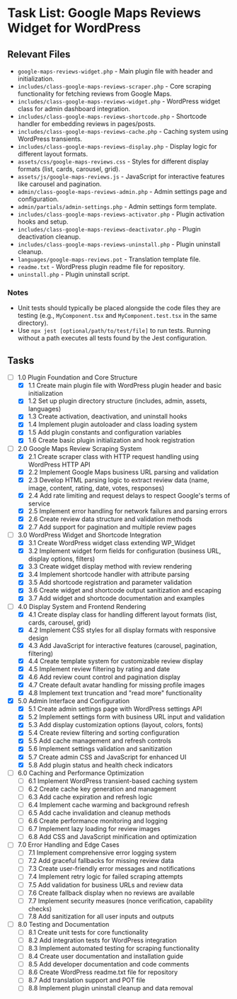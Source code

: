 # Task List: Google Maps Reviews Widget for WordPress

## Relevant Files

- `google-maps-reviews-widget.php` - Main plugin file with header and initialization.
- `includes/class-google-maps-reviews-scraper.php` - Core scraping functionality for fetching reviews from Google Maps.
- `includes/class-google-maps-reviews-widget.php` - WordPress widget class for admin dashboard integration.
- `includes/class-google-maps-reviews-shortcode.php` - Shortcode handler for embedding reviews in pages/posts.
- `includes/class-google-maps-reviews-cache.php` - Caching system using WordPress transients.
- `includes/class-google-maps-reviews-display.php` - Display logic for different layout formats.
- `assets/css/google-maps-reviews.css` - Styles for different display formats (list, cards, carousel, grid).
- `assets/js/google-maps-reviews.js` - JavaScript for interactive features like carousel and pagination.
- `admin/class-google-maps-reviews-admin.php` - Admin settings page and configuration.
- `admin/partials/admin-settings.php` - Admin settings form template.
- `includes/class-google-maps-reviews-activator.php` - Plugin activation hooks and setup.
- `includes/class-google-maps-reviews-deactivator.php` - Plugin deactivation cleanup.
- `includes/class-google-maps-reviews-uninstall.php` - Plugin uninstall cleanup.
- `languages/google-maps-reviews.pot` - Translation template file.
- `readme.txt` - WordPress plugin readme file for repository.
- `uninstall.php` - Plugin uninstall script.

### Notes

- Unit tests should typically be placed alongside the code files they are testing (e.g., `MyComponent.tsx` and `MyComponent.test.tsx` in the same directory).
- Use `npx jest [optional/path/to/test/file]` to run tests. Running without a path executes all tests found by the Jest configuration.

## Tasks

- [ ] 1.0 Plugin Foundation and Core Structure
  - [x] 1.1 Create main plugin file with WordPress plugin header and basic initialization
  - [x] 1.2 Set up plugin directory structure (includes, admin, assets, languages)
  - [x] 1.3 Create activation, deactivation, and uninstall hooks
  - [x] 1.4 Implement plugin autoloader and class loading system
  - [x] 1.5 Add plugin constants and configuration variables
  - [x] 1.6 Create basic plugin initialization and hook registration

- [ ] 2.0 Google Maps Review Scraping System
  - [x] 2.1 Create scraper class with HTTP request handling using WordPress HTTP API
  - [x] 2.2 Implement Google Maps business URL parsing and validation
  - [x] 2.3 Develop HTML parsing logic to extract review data (name, image, content, rating, date, votes, responses)
  - [x] 2.4 Add rate limiting and request delays to respect Google's terms of service
  - [x] 2.5 Implement error handling for network failures and parsing errors
  - [x] 2.6 Create review data structure and validation methods
  - [x] 2.7 Add support for pagination and multiple review pages

- [ ] 3.0 WordPress Widget and Shortcode Integration
  - [x] 3.1 Create WordPress widget class extending WP_Widget
  - [x] 3.2 Implement widget form fields for configuration (business URL, display options, filters)
  - [x] 3.3 Create widget display method with review rendering
  - [x] 3.4 Implement shortcode handler with attribute parsing
  - [x] 3.5 Add shortcode registration and parameter validation
  - [x] 3.6 Create widget and shortcode output sanitization and escaping
  - [x] 3.7 Add widget and shortcode documentation and examples

- [ ] 4.0 Display System and Frontend Rendering
  - [x] 4.1 Create display class for handling different layout formats (list, cards, carousel, grid)
  - [x] 4.2 Implement CSS styles for all display formats with responsive design
  - [x] 4.3 Add JavaScript for interactive features (carousel, pagination, filtering)
  - [x] 4.4 Create template system for customizable review display
  - [x] 4.5 Implement review filtering by rating and date
  - [x] 4.6 Add review count control and pagination display
  - [x] 4.7 Create default avatar handling for missing profile images
  - [x] 4.8 Implement text truncation and "read more" functionality

- [x] 5.0 Admin Interface and Configuration
  - [x] 5.1 Create admin settings page with WordPress settings API
  - [x] 5.2 Implement settings form with business URL input and validation
  - [x] 5.3 Add display customization options (layout, colors, fonts)
  - [x] 5.4 Create review filtering and sorting configuration
  - [x] 5.5 Add cache management and refresh controls
  - [x] 5.6 Implement settings validation and sanitization
  - [x] 5.7 Create admin CSS and JavaScript for enhanced UI
  - [x] 5.8 Add plugin status and health check indicators

- [ ] 6.0 Caching and Performance Optimization
  - [ ] 6.1 Implement WordPress transient-based caching system
  - [ ] 6.2 Create cache key generation and management
  - [ ] 6.3 Add cache expiration and refresh logic
  - [ ] 6.4 Implement cache warming and background refresh
  - [ ] 6.5 Add cache invalidation and cleanup methods
  - [ ] 6.6 Create performance monitoring and logging
  - [ ] 6.7 Implement lazy loading for review images
  - [ ] 6.8 Add CSS and JavaScript minification and optimization

- [ ] 7.0 Error Handling and Edge Cases
  - [ ] 7.1 Implement comprehensive error logging system
  - [ ] 7.2 Add graceful fallbacks for missing review data
  - [ ] 7.3 Create user-friendly error messages and notifications
  - [ ] 7.4 Implement retry logic for failed scraping attempts
  - [ ] 7.5 Add validation for business URLs and review data
  - [ ] 7.6 Create fallback display when no reviews are available
  - [ ] 7.7 Implement security measures (nonce verification, capability checks)
  - [ ] 7.8 Add sanitization for all user inputs and outputs

- [ ] 8.0 Testing and Documentation
  - [ ] 8.1 Create unit tests for core functionality
  - [ ] 8.2 Add integration tests for WordPress integration
  - [ ] 8.3 Implement automated testing for scraping functionality
  - [ ] 8.4 Create user documentation and installation guide
  - [ ] 8.5 Add developer documentation and code comments
  - [ ] 8.6 Create WordPress readme.txt file for repository
  - [ ] 8.7 Add translation support and POT file
  - [ ] 8.8 Implement plugin uninstall cleanup and data removal
